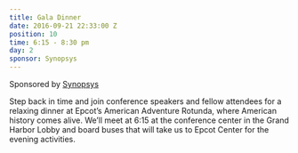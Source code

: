 ```yaml
---
title: Gala Dinner
date: 2016-09-21 22:33:00 Z
position: 10
time: 6:15 - 8:30 pm
day: 2
sponsor: Synopsys
---
```


Sponsored by [Synopsys](http://www.synopsys.com/home.aspx)

Step back in time and join conference speakers and fellow attendees for a relaxing dinner at Epcot’s American Adventure Rotunda, where American history comes alive. We’ll meet at 6:15 at the conference center in the Grand Harbor Lobby and board buses that will take us to Epcot Center for the evening activities.